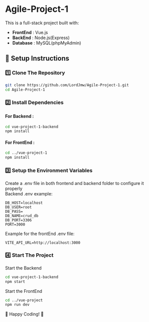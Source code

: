 # Agile-Project-1
This is a full-stack project built with:
- **FrontEnd** : Vue.js
- **BackEnd** : Node.js(Express)
- **Database** : MySQL(phpMyAdmin)

## 🔧 Setup Instructions
### 1️⃣ Clone The Repository
```sh
git clone https://github.com/LordJmw/Agile-Project-1.git
cd Agile-Project-1
```

### 2️⃣ Install Dependencies
#### For Backend : 
```sh
cd vue-project-1-backend
npm install
```

#### For FrontEnd :
```sh
cd ../vue-project-1
npm install
```

### 3️⃣ Setup the Environment Variables
Create a .env file in both frontend and backend folder to configure it properly<br>
Backend .env example:
```env
DB_HOST=localhost
DB_USER=root
DB_PASS= 
DB_NAME=crud_db
DB_PORT=3306
PORT=3000
```

Example for the frontEnd .env file:
```env
VITE_API_URL=http://localhost:3000
```

### 4️⃣ Start The Project
Start the Backend
```sh
cd vue-project-1-backend
npm start
```

Start the FrontEnd
```sh
cd ../vue-project
npm run dev
```


🚀 Happy Coding! 🎉

